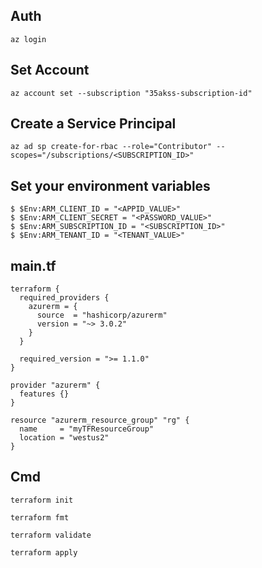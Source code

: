 ## Auth
```
az login
```
## Set Account
```
az account set --subscription "35akss-subscription-id"
```
## Create a Service Principal
```
az ad sp create-for-rbac --role="Contributor" --scopes="/subscriptions/<SUBSCRIPTION_ID>"
```
## Set your environment variables
```
$ $Env:ARM_CLIENT_ID = "<APPID_VALUE>"
$ $Env:ARM_CLIENT_SECRET = "<PASSWORD_VALUE>"
$ $Env:ARM_SUBSCRIPTION_ID = "<SUBSCRIPTION_ID>"
$ $Env:ARM_TENANT_ID = "<TENANT_VALUE>"
```
## main.tf
```
terraform {
  required_providers {
    azurerm = {
      source  = "hashicorp/azurerm"
      version = "~> 3.0.2"
    }
  }

  required_version = ">= 1.1.0"
}

provider "azurerm" {
  features {}
}

resource "azurerm_resource_group" "rg" {
  name     = "myTFResourceGroup"
  location = "westus2"
}
```
## Cmd
```
terraform init
```
```
terraform fmt
```
```
terraform validate
```
```
terraform apply
```
